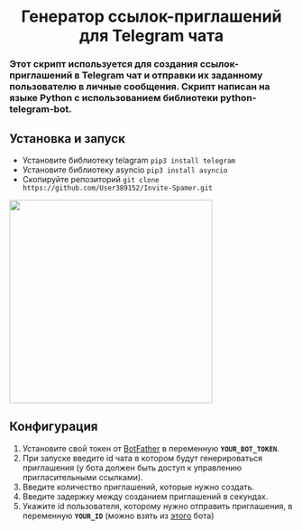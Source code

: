 <h1 align="center">Генератор ссылок-приглашений для Telegram чата</h1> 

### Этот скрипт используется для создания ссылок-приглашений в Telegram чат и отправки их заданному пользователю в личные сообщения. Скрипт написан на языке Python с использованием библиотеки python-telegram-bot.

## Установка и запуск

*   Установите библиотеку telagram `pip3 install telegram`
*   Установите библиотеку asyncio `pip3 install asyncio`
*   Скопируйте репозиторий `git clone https://github.com/User389152/Invite-Spamer.git`

<img src="https://user-images.githubusercontent.com/108763826/225004319-b29bff39-d0d2-4c74-a45a-cffa1e32c50a.gif" height="360"/>

## Конфигурация

1.  Установите свой токен от [BotFather](https://t.me/BotFather) в переменную **`YOUR_BOT_TOKEN`**.
2.  При запуске введите id чата в котором будут генерироваться приглашения (у бота должен быть доступ к управлению пригласительными ссылками).
3.  Введите количество приглашений, которые нужно создать.
4.  Введите задержку между созданием приглашений в секундах.
5.  Укажите id пользователя, которому нужно отправить приглашения, в переменную **`YOUR_ID`** (можно взять из [этого](https://t.me/username_to_id_bot) бота)
